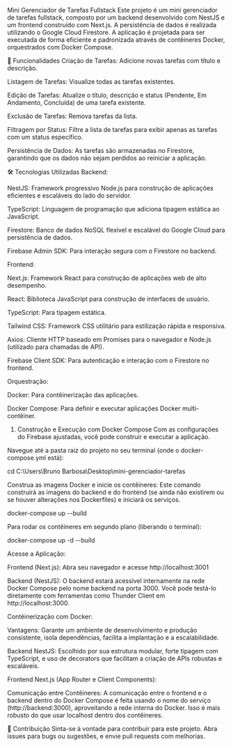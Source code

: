 Mini Gerenciador de Tarefas Fullstack
Este projeto é um mini gerenciador de tarefas fullstack, composto por um backend desenvolvido com NestJS e um frontend construído com Next.js. A persistência de dados é realizada utilizando o Google Cloud Firestore. A aplicação é projetada para ser executada de forma eficiente e padronizada através de contêineres Docker, orquestrados com Docker Compose.

🚀 Funcionalidades
Criação de Tarefas: Adicione novas tarefas com título e descrição.

Listagem de Tarefas: Visualize todas as tarefas existentes.

Edição de Tarefas: Atualize o título, descrição e status (Pendente, Em Andamento, Concluída) de uma tarefa existente.

Exclusão de Tarefas: Remova tarefas da lista.

Filtragem por Status: Filtre a lista de tarefas para exibir apenas as tarefas com um status específico.

Persistência de Dados: As tarefas são armazenadas no Firestore, garantindo que os dados não sejam perdidos ao reiniciar a aplicação.


🛠️ Tecnologias Utilizadas
Backend:

NestJS: Framework progressivo Node.js para construção de aplicações eficientes e escaláveis do lado do servidor.

TypeScript: Linguagem de programação que adiciona tipagem estática ao JavaScript.

Firestore: Banco de dados NoSQL flexível e escalável do Google Cloud para persistência de dados.

Firebase Admin SDK: Para interação segura com o Firestore no backend.

Frontend:

Next.js: Framework React para construção de aplicações web de alto desempenho.

React: Biblioteca JavaScript para construção de interfaces de usuário.

TypeScript: Para tipagem estática.

Tailwind CSS: Framework CSS utilitário para estilização rápida e responsiva.

Axios: Cliente HTTP baseado em Promises para o navegador e Node.js (utilizado para chamadas de API).

Firebase Client SDK: Para autenticação e interação com o Firestore no frontend.

Orquestração:

Docker: Para contêinerização das aplicações.

Docker Compose: Para definir e executar aplicações Docker multi-contêiner.



1. Construção e Execução com Docker Compose
   Com as configurações do Firebase ajustadas, você pode construir e executar a aplicação.

Navegue até a pasta raiz do projeto no seu terminal (onde o docker-compose.yml está):

cd C:\Users\Bruno Barbosa\Desktop\mini-gerenciador-tarefas

Construa as imagens Docker e inicie os contêineres:
Este comando construirá as imagens do backend e do frontend (se ainda não existirem ou se houver alterações nos Dockerfiles) e iniciará os serviços.

docker-compose up --build

Para rodar os contêineres em segundo plano (liberando o terminal):

docker-compose up -d --build

Acesse a Aplicação:

Frontend (Next.js): Abra seu navegador e acesse http://localhost:3001

Backend (NestJS): O backend estará acessível internamente na rede Docker Compose pelo nome backend na porta 3000. Você pode testá-lo diretamente com ferramentas como Thunder Client em http://localhost:3000.

Contêinerização com Docker:

Vantagens: Garante um ambiente de desenvolvimento e produção consistente, isola dependências, facilita a implantação e a escalabilidade.

Backend NestJS: Escolhido por sua estrutura modular, forte tipagem com TypeScript, e uso de decorators que facilitam a criação de APIs robustas e escaláveis.

Frontend Next.js (App Router e Client Components):

Comunicação entre Contêineres: A comunicação entre o frontend e o backend dentro do Docker Compose é feita usando o nome do serviço (http://backend:3000), aproveitando a rede interna do Docker. Isso é mais robusto do que usar localhost dentro dos contêineres.

🤝 Contribuição
Sinta-se à vontade para contribuir para este projeto. Abra issues para bugs ou sugestões, e envie pull requests com melhorias.
